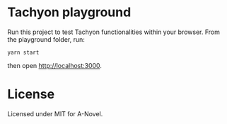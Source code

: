 # Tachyon playground

Run this project to test Tachyon functionalities within your browser. From
the playground folder, run:

```
yarn start
```

then open [http://localhost:3000](http://localhost:3000).

# License

Licensed under MIT for A-Novel.